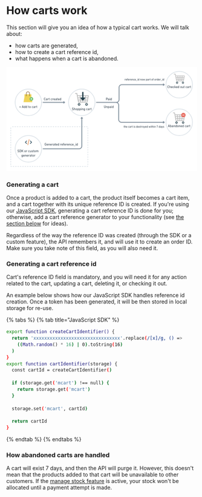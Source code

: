 # How carts work

This section will give you an idea of how a typical cart works. We will talk about:

* how carts are generated,
* how to create a cart reference id,
* what happens when a cart is abandoned.

![Typical cart workflow](../.gitbook/assets/cart-workflow.png)

### Generating a cart

Once a product is added to a cart, the product itself becomes a cart item, and a cart together with its unique reference ID is created. If you're using our [JavaScript SDK](../developer-tools/sdks.md#javascript-sdk), generating a cart reference ID is done for you; otherwise, add a cart reference generator to your functionality \(see [the section below](how-carts-work.md#generating-a-cart-reference-id) for ideas\).

Regardless of the way the reference ID was created \(through the SDK or a custom feature\), the API remembers it, and will use it to create an order ID. Make sure you take note of this field, as you will also need it.

### Generating a cart reference id

Cart's reference ID field is mandatory, and you will need it for any action related to the cart, updating a cart, deleting it, or checking it out.

An example below shows how our JavaScript SDK handles reference id creation. Once a token has been generated, it will be then stored in local storage for re-use.

{% tabs %}
{% tab title="JavaScript SDK" %}
```bash
export function createCartIdentifier() {
  return 'xxxxxxxxxxxxxxxxxxxxxxxxxxxxxxxx'.replace(/[x]/g, () =>
    ((Math.random() * 16) | 0).toString(16)
  )
}
export function cartIdentifier(storage) {
  const cartId = createCartIdentifier()

  if (storage.get('mcart') !== null) {
    return storage.get('mcart')
  }

  storage.set('mcart', cartId)

  return cartId
}
```
{% endtab %}
{% endtabs %}

### How abandoned carts are handled

A cart will exist 7 days, and then the API will purge it. However, this doesn't mean that the products added to that cart will be unavailable to other customers. If the [manage stock feature](work-with-inventory.md) is active, your stock won't be allocated until a payment attempt is made.

